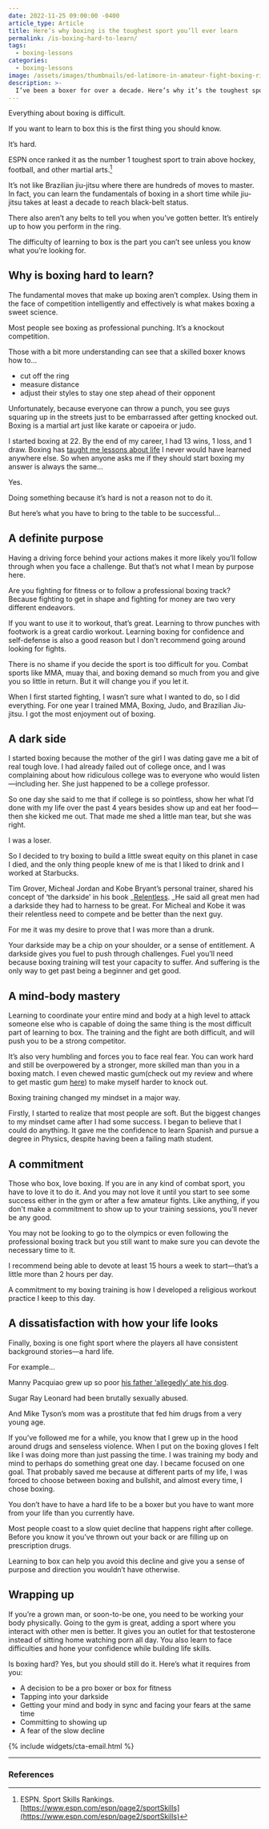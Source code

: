 ```yaml
---
date: 2022-11-25 09:00:00 -0400
article_type: Article
title: Here’s why boxing is the toughest sport you’ll ever learn
permalink: /is-boxing-hard-to-learn/
tags:
  - boxing-lessons
categories:
  - boxing-lessons
image: /assets/images/thumbnails/ed-latimore-in-amateur-fight-boxing-ring.jpg
description: >-
  I’ve been a boxer for over a decade. Here’s why it’s the toughest sport to learn
---
```


Everything about boxing is difficult.

If you want to learn to box this is the first thing you should know.

It’s hard.

ESPN once ranked it as the number 1 toughest sport to train above hockey, football, and other martial arts.[^1]

It’s not like Brazilian jiu-jitsu where there are hundreds of moves to master. In fact, you can learn the fundamentals of boxing in a short time while jiu-jitsu takes at least a decade to reach black-belt status.

There also aren’t any belts to tell you when you’ve gotten better. It’s entirely up to how you perform in the ring.

The difficulty of learning to box is the part you can’t see unless you know what you’re looking for.


## Why is boxing hard to learn?

The fundamental moves that make up boxing aren’t complex. Using them in the face of competition intelligently and effectively is what makes boxing a sweet science.

Most people see boxing as professional punching. It’s a knockout competition.

Those with a bit more understanding can see that a skilled boxer knows how to…



* cut off the ring
* measure distance
* adjust their styles to stay one step ahead of their opponent

Unfortunately, because everyone can throw a punch, you see guys squaring up in the streets just to be embarrassed after getting knocked out. Boxing is a martial art just like karate or capoeira or judo.

I started boxing at 22. By the end of my career, I had 13 wins, 1 loss, and 1 draw. Boxing has [taught me lessons about life](https://edlatimore.com/boxing-benefits/) I never would have learned anywhere else. So when anyone asks me if they should start boxing my answer is always the same…

Yes.

Doing something because it’s hard is not a reason not to do it.

But here’s what you have to bring to the table to be successful…


## A definite purpose

Having a driving force behind your actions makes it more likely you’ll follow through when you face a challenge. But that’s not what I mean by purpose here.

Are you fighting for fitness or to follow a professional boxing track? Because fighting to get in shape and fighting for money are two very different endeavors.

If you want to use it to workout, that’s great. Learning to throw punches with footwork is a great cardio workout. Learning boxing for confidence and self-defense is also a good reason but I don't recommend going around looking for fights.

There is no shame if you decide the sport is too difficult for you. Combat sports like MMA, muay thai, and boxing demand so much from you and give you so little in return. But it will change you if you let it.

When I first started fighting, I wasn’t sure what I wanted to do, so I did everything. For one year I trained MMA, Boxing, Judo, and Brazilian Jiu-jitsu. I got the most enjoyment out of boxing.


## A dark side

I started boxing because the mother of the girl I was dating gave me a bit of real tough love. I had already failed out of college once, and I was complaining about how ridiculous college was to everyone who would listen—including her. She just happened to be a college professor.

So one day she said to me that if college is so pointless, show her what I’d done with my life over the past 4 years besides show up and eat her food—then she kicked me out. That made me shed a little man tear, but she was right.

I was a loser.

So I decided to try boxing to build a little sweat equity on this planet in case I died, and the only thing people knew of me is that I liked to drink and I worked at Starbucks.

Tim Grover, Micheal Jordan and Kobe Bryant’s personal trainer, shared his concept of ‘the darkside’ in his book _[Relentless](https://timgrover.com/relentless/). _He said all great men had a darkside they had to harness to be great. For Micheal and Kobe it was their relentless need to compete and be better than the next guy.

For me it was my desire to prove that I was more than a drunk.

Your darkside may be a chip on your shoulder, or a sense of entitlement. A darkside gives you fuel to push through challenges. Fuel you’ll need because boxing training will test your capacity to suffer. And suffering is the only way to get past being a beginner and get good.


## A mind-body mastery

Learning to coordinate your entire mind and body at a high level to attack someone else who is capable of doing the same thing is the most difficult part of learning to box. The training and the fight are both difficult, and will push you to be a strong competitor.

It’s also very humbling and forces you to face real fear. You can work hard and still be overpowered by a stronger, more skilled man than you in a boxing match. I even chewed mastic gum(check out my review and where to get mastic gum [here](https://edlatimore.com/mastic-gum-review/)) to make myself harder to knock out.

Boxing training changed my mindset in a major way.

Firstly, I started to realize that most people are soft. But the biggest changes to my mindset came after I had some success. I began to believe that I could do anything. It gave me the confidence to learn Spanish and pursue a degree in Physics, despite having been a failing math student.


## A commitment

Those who box, love boxing. If you are in any kind of combat sport, you have to love it to do it. And you may not love it until you start to see some success either in the gym or after a few amateur fights. Like anything, if you don't make a commitment to show up to your training sessions, you’ll never be any good.

You may not be looking to go to the olympics or even following the professional boxing track but you still want to make sure you can devote the necessary time to it.

I recommend being able to devote at least 15 hours a week to start—that’s a little more than 2 hours per day.

A commitment to my boxing training is how I developed a religious workout practice I keep to this day.


## A dissatisfaction with how your life looks

Finally, boxing is one fight sport where the players all have consistent background stories—a hard life.

For example…

Manny Pacquiao grew up so poor [his father ‘allegedly’ ate his dog](https://www.washingtonpost.com/news/morning-mix/wp/2015/05/01/manny-pacquiaos-dad-ate-his-dog-and-boxing-has-never-been-the-same/).

Sugar Ray Leonard had been brutally sexually abused.

And Mike Tyson’s mom was a prostitute that fed him drugs from a very young age.

If you’ve followed me for a while, you know that I grew up in the hood around drugs and senseless violence. When I put on the boxing gloves I felt like I was doing more than just passing the time. I was training my body and mind to perhaps do something great one day. I became focused on one goal. That probably saved me because at different parts of my life, I was forced to choose between boxing and bullshit, and almost every time, I chose boxing.

You don’t have to have a hard life to be a boxer but you have to want more from your life than you currently have.

Most people coast to a slow quiet decline that happens right after college. Before you know it you’ve thrown out your back or are filling up on prescription drugs.

Learning to box can help you avoid this decline and give you a sense of purpose and direction you wouldn’t have otherwise.


## Wrapping up

If you’re a grown man, or soon-to-be one, you need to be working your body physically. Going to the gym is great, adding a sport where you interact with other men is better. It gives you an outlet for that testosterone instead of sitting home watching porn all day. You also learn to face difficulties and hone your confidence while building life skills.

Is boxing hard? Yes, but you should still do it. Here’s what it requires from you:



* A decision to be a pro boxer or box for fitness
* Tapping into your darkside
* Getting your mind and body in sync and facing your fears at the same time
* Committing to showing up
* A fear of the slow decline

{% include widgets/cta-email.html %}

---

### References

[^1]: ESPN. Sport Skills Rankings. [https://www.espn.com/espn/page2/sportSkills](https://www.espn.com/espn/page2/sportSkills)

